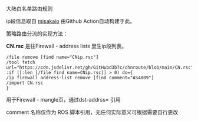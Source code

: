 大陆白名单路由规则

ip段信息取自 [misakaio](https://github.com/misakaio/chnroutes2)
由Github Action自动构建于此。

策略路由分流的实现方法：

**CN.rsc** 是往Firewall - address lists 里生ip段列表。
```
/file remove [find name="CNip.rsc"]
/tool fetch url="https://cdn.jsdelivr.net/gh/GitHubd3b7c/chnroute/blob/main/CN.rsc"
:if ([:len [/file find name=CNip.rsc]] > 0) do={
/ip firewall address-list remove [find comment="AS4809"]
/import CN.rsc
}
```

用于Firewall - mangle页，通过dst-addrss= 引用

comment 名称仅作为 ROS 脚本引用，无任何实际意义可根据需要自行更改
